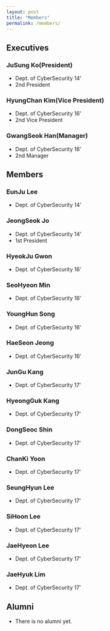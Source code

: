 ```yaml
---
layout: post
title: "Members"
permalink: /members/
---
```


## Executives

### JuSung Ko(President)
* Dept. of CyberSecurity 14'
* 2nd President

### HyungChan Kim(Vice President)
* Dept. of CyberSecurity 16'
* 2nd Vice President

### GwangSeok Han(Manager)
* Dept. of CyberSecurity 16'
* 2nd Manager

## Members

### EunJu Lee
* Dept. of CyberSecurity 14'

### JeongSeok Jo
* Dept. of CyberSecurity 14'
* 1st President

### HyeokJu Gwon
* Dept. of CyberSecurity 16'

### SeoHyeon Min
* Dept. of CyberSecurity 16'

### YoungHun Song
* Dept. of CyberSecurity 16'

### HaeSeon Jeong
* Dept. of CyberSecurity 16'

### JunGu Kang
* Dept. of CyberSecurity 17'

### HyeongGuk Kang
* Dept. of CyberSecurity 17'

### DongSeoc Shin
* Dept. of CyberSecurity 17'

### ChanKi Yoon
* Dept. of CyberSecurity 17'

### SeungHyun Lee
* Dept. of CyberSecurity 17'

### SiHoon Lee
* Dept. of CyberSecurity 17'

### JaeHyeon Lee
* Dept. of CyberSecurity 17'

### JaeHyuk Lim
* Dept. of CyberSecurity 17'

## Alumni

* There is no alumni yet.

